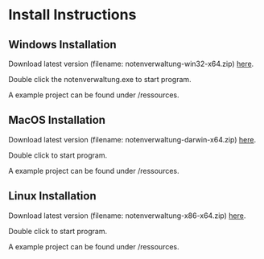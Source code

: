 # Install Instructions

## Windows Installation
Download latest version (filename: notenverwaltung-win32-x64.zip) [here](https://github.com/UniRegensburg/ASE_WS1718-notenverwaltung/releases).

Double click the notenverwaltung.exe to start program.

A example project can be found under /ressources.

## MacOS Installation
Download latest version (filename: notenverwaltung-darwin-x64.zip) [here](https://github.com/UniRegensburg/ASE_WS1718-notenverwaltung/releases).

Double click to start program.

A example project can be found under /ressources.

## Linux Installation
Download latest version (filename: notenverwaltung-x86-x64.zip) [here](https://github.com/UniRegensburg/ASE_WS1718-notenverwaltung/releases).

Double click to start program.

A example project can be found under /ressources.